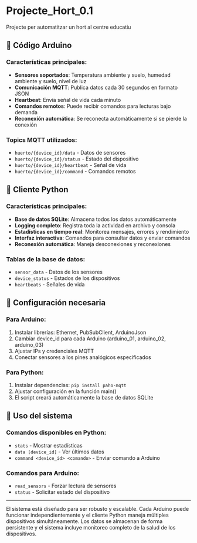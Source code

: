 # Projecte_Hort_0.1

Projecte per automatitzar un hort al centre educatiu

## 📡 Código Arduino

### Características principales:
- **Sensores soportados**: Temperatura ambiente y suelo, humedad ambiente y suelo, nivel de luz
- **Comunicación MQTT**: Publica datos cada 30 segundos en formato JSON
- **Heartbeat**: Envía señal de vida cada minuto
- **Comandos remotos**: Puede recibir comandos para lecturas bajo demanda
- **Reconexión automática**: Se reconecta automáticamente si se pierde la conexión

### Topics MQTT utilizados:
- `huerto/{device_id}/data` - Datos de sensores
- `huerto/{device_id}/status` - Estado del dispositivo
- `huerto/{device_id}/heartbeat` - Señal de vida
- `huerto/{device_id}/command` - Comandos remotos

## 🐍 Cliente Python

### Características principales:
- **Base de datos SQLite**: Almacena todos los datos automáticamente
- **Logging completo**: Registra toda la actividad en archivo y consola
- **Estadísticas en tiempo real**: Monitorea mensajes, errores y rendimiento
- **Interfaz interactiva**: Comandos para consultar datos y enviar comandos
- **Reconexión automática**: Maneja desconexiones y reconexiones

### Tablas de la base de datos:
- `sensor_data` - Datos de los sensores
- `device_status` - Estados de los dispositivos
- `heartbeats` - Señales de vida

## 🔧 Configuración necesaria

### Para Arduino:
1. Instalar librerías: Ethernet, PubSubClient, ArduinoJson
2. Cambiar device_id para cada Arduino (arduino_01, arduino_02, arduino_03)
3. Ajustar IPs y credenciales MQTT
4. Conectar sensores a los pines analógicos especificados

### Para Python:
1. Instalar dependencias: `pip install paho-mqtt`
2. Ajustar configuración en la función main()
3. El script creará automáticamente la base de datos SQLite

## 🎯 Uso del sistema

### Comandos disponibles en Python:
- `stats` - Mostrar estadísticas
- `data [device_id]` - Ver últimos datos
- `command <device_id> <comando>` - Enviar comando a Arduino

### Comandos para Arduino:
- `read_sensors` - Forzar lectura de sensores
- `status` - Solicitar estado del dispositivo

---

El sistema está diseñado para ser robusto y escalable. Cada Arduino puede funcionar independientemente y el cliente Python maneja múltiples dispositivos simultáneamente. Los datos se almacenan de forma persistente y el sistema incluye monitoreo completo de la salud de los dispositivos.
